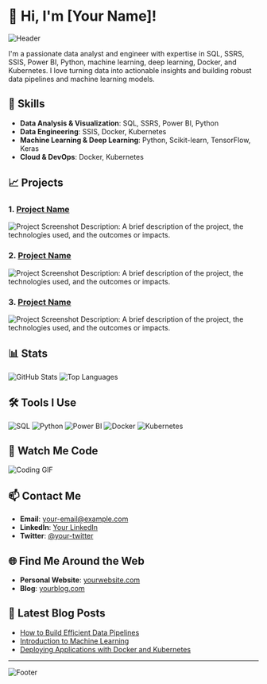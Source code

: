 # 👋 Hi, I'm [Your Name]!

![Header](https://your-image-url.com/header.png)

I'm a passionate data analyst and engineer with expertise in SQL, SSRS, SSIS, Power BI, Python, machine learning, deep learning, Docker, and Kubernetes. I love turning data into actionable insights and building robust data pipelines and machine learning models.

## 🚀 Skills
- **Data Analysis & Visualization**: SQL, SSRS, Power BI, Python
- **Data Engineering**: SSIS, Docker, Kubernetes
- **Machine Learning & Deep Learning**: Python, Scikit-learn, TensorFlow, Keras
- **Cloud & DevOps**: Docker, Kubernetes

## 📈 Projects
### 1. [Project Name](https://github.com/your-username/project-name)
![Project Screenshot](https://your-image-url.com/project-screenshot.png)
Description: A brief description of the project, the technologies used, and the outcomes or impacts.

### 2. [Project Name](https://github.com/your-username/project-name)
![Project Screenshot](https://your-image-url.com/project-screenshot.png)
Description: A brief description of the project, the technologies used, and the outcomes or impacts.

### 3. [Project Name](https://github.com/your-username/project-name)
![Project Screenshot](https://your-image-url.com/project-screenshot.png)
Description: A brief description of the project, the technologies used, and the outcomes or impacts.

## 📊 Stats
![GitHub Stats](https://github-readme-stats.vercel.app/api?username=your-username&show_icons=true&theme=radical)
![Top Languages](https://github-readme-stats.vercel.app/api/top-langs/?username=your-username&layout=compact&theme=radical)

## 🛠️ Tools I Use
<p align="left">
  <img src="https://img.shields.io/badge/SQL-00599C?style=for-the-badge&logo=sql&logoColor=white" alt="SQL" />
  <img src="https://img.shields.io/badge/Python-3776AB?style=for-the-badge&logo=python&logoColor=white" alt="Python" />
  <img src="https://img.shields.io/badge/Power%20BI-F2C811?style=for-the-badge&logo=power-bi&logoColor=black" alt="Power BI" />
  <img src="https://img.shields.io/badge/Docker-2496ED?style=for-the-badge&logo=docker&logoColor=white" alt="Docker" />
  <img src="https://img.shields.io/badge/Kubernetes-326CE5?style=for-the-badge&logo=kubernetes&logoColor=white" alt="Kubernetes" />
</p>

## 🎥 Watch Me Code
![Coding GIF](https://your-gif-url.com/coding.gif)

## 📫 Contact Me
- **Email**: [your-email@example.com](mailto:your-email@example.com)
- **LinkedIn**: [Your LinkedIn](https://www.linkedin.com/in/your-linkedin/)
- **Twitter**: [@your-twitter](https://twitter.com/your-twitter)

## 🌐 Find Me Around the Web
- **Personal Website**: [yourwebsite.com](https://yourwebsite.com)
- **Blog**: [yourblog.com](https://yourblog.com)

## 📝 Latest Blog Posts
- [How to Build Efficient Data Pipelines](https://yourblog.com/post/1)
- [Introduction to Machine Learning](https://yourblog.com/post/2)
- [Deploying Applications with Docker and Kubernetes](https://yourblog.com/post/3)

---

![Footer](https://your-image-url.com/footer.png)
